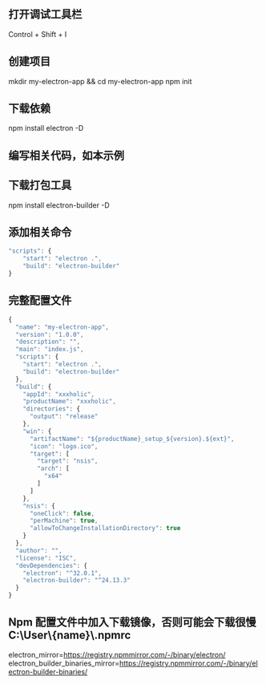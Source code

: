 ## 打开调试工具栏
Control + Shift + I

## 创建项目
mkdir my-electron-app && cd my-electron-app
npm init

## 下载依赖
npm install electron -D

## 编写相关代码，如本示例

## 下载打包工具
npm install electron-builder -D

## 添加相关命令
``` javascript
"scripts": {
    "start": "electron .",
    "build": "electron-builder"
}
```

## 完整配置文件
``` javascript
{
  "name": "my-electron-app",
  "version": "1.0.0",
  "description": "",
  "main": "index.js",
  "scripts": {
    "start": "electron .",
    "build": "electron-builder"
  },
  "build": {
    "appId": "xxxholic",
    "productName": "xxxholic",
    "directories": {
      "output": "release"
    },
    "win": {
      "artifactName": "${productName}_setup_${version}.${ext}",
      "icon": "logo.ico",
      "target": [
        "target": "nsis",
        "arch": [
          "x64"
        ]
      ]
    },
    "nsis": {
      "oneClick": false,
      "perMachine": true,
      "allowToChangeInstallationDirectory": true
    }
  },
  "author": "",
  "license": "ISC",
  "devDependencies": {
    "electron": "^32.0.1",
    "electron-builder": "^24.13.3"
  }
}
```

## Npm 配置文件中加入下载镜像，否则可能会下载很慢 C:\\User\\{name}\\.npmrc
electron_mirror=https://registry.npmmirror.com/-/binary/electron/
electron_builder_binaries_mirror=https://registry.npmmirror.com/-/binary/electron-builder-binaries/